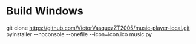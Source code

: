 # Build Windows
git clone https://github.com/VictorVasquezZT2005/music-player-local.git
pyinstaller --noconsole --onefile --icon=icon.ico music.py
